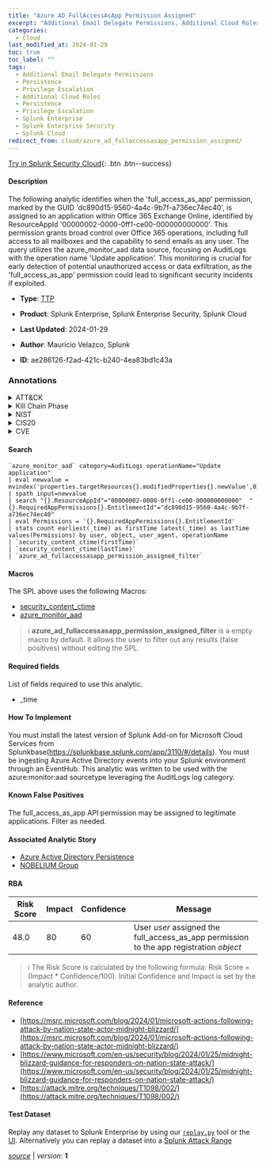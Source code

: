 ```yaml
---
title: "Azure AD FullAccessAsApp Permission Assigned"
excerpt: "Additional Email Delegate Permissions, Additional Cloud Roles"
categories:
  - Cloud
last_modified_at: 2024-01-29
toc: true
toc_label: ""
tags:
  - Additional Email Delegate Permissions
  - Persistence
  - Privilege Escalation
  - Additional Cloud Roles
  - Persistence
  - Privilege Escalation
  - Splunk Enterprise
  - Splunk Enterprise Security
  - Splunk Cloud
redirect_from: cloud/azure_ad_fullaccessasapp_permission_assigned/
---
```




[Try in Splunk Security Cloud](https://www.splunk.com/en_us/cyber-security.html){: .btn .btn--success}

#### Description

The following analytic identifies when the &#39;full_access_as_app&#39; permission, marked by the GUID &#39;dc890d15-9560-4a4c-9b7f-a736ec74ec40&#39;, is assigned to an application within Office 365 Exchange Online, identified by ResourceAppId &#39;00000002-0000-0ff1-ce00-000000000000&#39;. This permission grants broad control over Office 365 operations, including full access to all mailboxes and the capability to send emails as any user. The query utilizes the azure_monitor_aad data source, focusing on AuditLogs with the operation name &#39;Update application&#39;. This monitoring is crucial for early detection of potential unauthorized access or data exfiltration, as the &#39;full_access_as_app&#39; permission could lead to significant security incidents if exploited.

- **Type**: [TTP](https://github.com/splunk/security_content/wiki/Detection-Analytic-Types)
- **Product**: Splunk Enterprise, Splunk Enterprise Security, Splunk Cloud

- **Last Updated**: 2024-01-29
- **Author**: Mauricio Velazco, Splunk
- **ID**: ae286126-f2ad-421c-b240-4ea83bd1c43a

### Annotations
<details>
  <summary>ATT&CK</summary>

<div markdown="1">

#### [ATT&CK](https://attack.mitre.org/)

| ID          | Technique   | Tactic         |
| ----------- | ----------- |--------------- |
| [T1098.002](https://attack.mitre.org/techniques/T1098/002/) | Additional Email Delegate Permissions | Persistence, Privilege Escalation |

| [T1098.003](https://attack.mitre.org/techniques/T1098/003/) | Additional Cloud Roles | Persistence, Privilege Escalation |

</div>
</details>


<details>
  <summary>Kill Chain Phase</summary>

<div markdown="1">

* Installation
* Exploitation


</div>
</details>


<details>
  <summary>NIST</summary>

<div markdown="1">

* DE.CM



</div>
</details>

<details>
  <summary>CIS20</summary>

<div markdown="1">

* CIS 10



</div>
</details>

<details>
  <summary>CVE</summary>

<div markdown="1">


</div>
</details>


#### Search

```
`azure_monitor_aad` category=AuditLogs operationName="Update application"  
| eval newvalue = mvindex('properties.targetResources{}.modifiedProperties{}.newValue',0) 
| spath input=newvalue  
| search "{}.ResourceAppId"="00000002-0000-0ff1-ce00-000000000000"  "{}.RequiredAppPermissions{}.EntitlementId"="dc890d15-9560-4a4c-9b7f-a736ec74ec40" 
| eval Permissions = '{}.RequiredAppPermissions{}.EntitlementId' 
| stats count earliest(_time) as firstTime latest(_time) as lastTime values(Permissions) by user, object, user_agent, operationName 
| `security_content_ctime(firstTime)` 
| `security_content_ctime(lastTime)` 
| `azure_ad_fullaccessasapp_permission_assigned_filter`
```

#### Macros
The SPL above uses the following Macros:
* [security_content_ctime](https://github.com/splunk/security_content/blob/develop/macros/security_content_ctime.yml)
* [azure_monitor_aad](https://github.com/splunk/security_content/blob/develop/macros/azure_monitor_aad.yml)

> :information_source:
> **azure_ad_fullaccessasapp_permission_assigned_filter** is a empty macro by default. It allows the user to filter out any results (false positives) without editing the SPL.



#### Required fields
List of fields required to use this analytic.
* _time



#### How To Implement
You must install the latest version of Splunk Add-on for Microsoft Cloud Services from Splunkbase(https://splunkbase.splunk.com/app/3110/#/details). You must be ingesting Azure Active Directory events into your Splunk environment through an EventHub. This analytic was written to be used with the azure:monitor:aad sourcetype leveraging the AuditLogs log category.
#### Known False Positives
The full_access_as_app API permission may be assigned to legitimate applications. Filter as needed.

#### Associated Analytic Story
* [Azure Active Directory Persistence](/stories/azure_active_directory_persistence)
* [NOBELIUM Group](/stories/nobelium_group)




#### RBA

| Risk Score  | Impact      | Confidence   | Message      |
| ----------- | ----------- |--------------|--------------|
| 48.0 | 80 | 60 | User $user$ assigned the full_access_as_app permission to the app registration $object$ |


> :information_source:
> The Risk Score is calculated by the following formula: Risk Score = (Impact * Confidence/100). Initial Confidence and Impact is set by the analytic author.


#### Reference

* [https://msrc.microsoft.com/blog/2024/01/microsoft-actions-following-attack-by-nation-state-actor-midnight-blizzard/](https://msrc.microsoft.com/blog/2024/01/microsoft-actions-following-attack-by-nation-state-actor-midnight-blizzard/)
* [https://www.microsoft.com/en-us/security/blog/2024/01/25/midnight-blizzard-guidance-for-responders-on-nation-state-attack/](https://www.microsoft.com/en-us/security/blog/2024/01/25/midnight-blizzard-guidance-for-responders-on-nation-state-attack/)
* [https://attack.mitre.org/techniques/T1098/002/](https://attack.mitre.org/techniques/T1098/002/)



#### Test Dataset
Replay any dataset to Splunk Enterprise by using our [`replay.py`](https://github.com/splunk/attack_data#using-replaypy) tool or the [UI](https://github.com/splunk/attack_data#using-ui).
Alternatively you can replay a dataset into a [Splunk Attack Range](https://github.com/splunk/attack_range#replay-dumps-into-attack-range-splunk-server)




[*source*](https://github.com/splunk/security_content/tree/develop/detections/cloud/azure_ad_fullaccessasapp_permission_assigned.yml) \| *version*: **1**